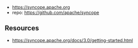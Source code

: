 
- https://syncope.apache.org
- repo: https://github.com/apache/syncope


## Resources

- https://syncope.apache.org/docs/3.0/getting-started.html